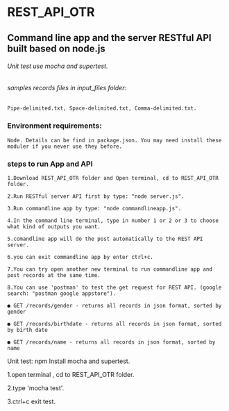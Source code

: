 # REST_API_OTR

## Command line app and the server RESTful API built based on node.js

###### Unit test use mocha and supertest.

###### samples records files in input_files folder:  
```
Pipe-delimited.txt, Space-delimited.txt, Comma-delimited.txt.
```

### Environment requirements: 
```
Node. Details can be find in package.json. You may need install these moduler if you never use they before.
```
### steps to run App and API
```
1.Download REST_API_OTR folder and Open terminal, cd to REST_API_OTR folder.

2.Run RESTful server API first by type: "node server.js".

3.Run commandline app by type: "node commandlineapp.js".

4.In the command line terminal, type in number 1 or 2 or 3 to choose what kind of outputs you want.

5.comandline app will do the post automatically to the REST API server.

6.you can exit commandline app by enter ctrl+c.

7.You can try open another new terminal to run commandline app and post records at the same time.

8.You can use 'postman' to test the get request for REST API. (google search: "postman google appstore"). 

● GET /records/gender - returns all records in json format, sorted by gender

● GET /records/birthdate - returns all records in json format, sorted by birth date

● GET /records/name - returns all records in json format, sorted by name
```

Unit test: npm Install mocha and supertest.

1.open terminal , cd to REST_API_OTR folder.

2.type 'mocha test'.

3.ctrl+c exit test.
